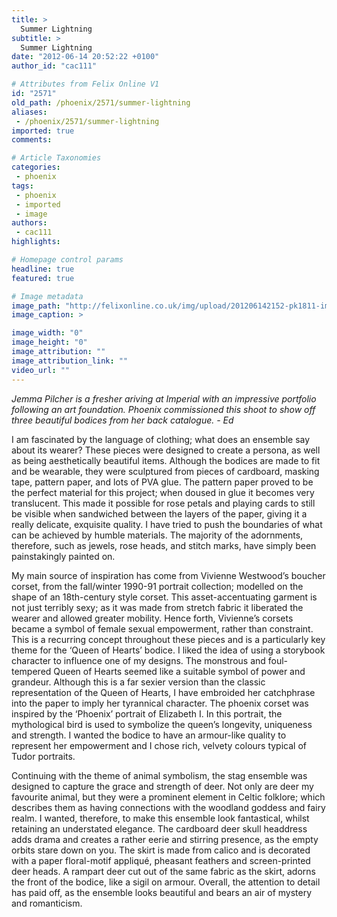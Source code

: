 ```yaml
---
title: >
  Summer Lightning
subtitle: >
  Summer Lightning
date: "2012-06-14 20:52:22 +0100"
author_id: "cac111"

# Attributes from Felix Online V1
id: "2571"
old_path: /phoenix/2571/summer-lightning
aliases:
 - /phoenix/2571/summer-lightning
imported: true
comments:

# Article Taxonomies
categories:
 - phoenix
tags:
 - phoenix
 - imported
 - image
authors:
 - cac111
highlights:

# Homepage control params
headline: true
featured: true

# Image metadata
image_path: "http://felixonline.co.uk/img/upload/201206142152-pk1811-img_2645.png"
image_caption: >

image_width: "0"
image_height: "0"
image_attribution: ""
image_attribution_link: ""
video_url: ""
---
```


_Jemma Pilcher is a fresher ariving at Imperial with an impressive portfolio following an art foundation. Phoenix commissioned this shoot to show off three beautiful bodices from her back catalogue. - Ed_

I am fascinated by the language of clothing; what does an ensemble say about its wearer? These pieces were designed to create a persona, as well as being aesthetically beautiful items. Although the bodices are made to fit and be wearable, they were sculptured from pieces of cardboard, masking tape, pattern paper, and lots of PVA glue. The pattern paper proved to be the perfect material for this project; when doused in glue it becomes very translucent. This made it possible for rose petals and playing cards to still be visible when sandwiched between the layers of the paper, giving it a really delicate, exquisite quality. I have tried to push the boundaries of what can be achieved by humble materials. The majority of the adornments, therefore, such as jewels, rose heads, and stitch marks, have simply been painstakingly painted on.

My main source of inspiration has come from Vivienne Westwood’s boucher corset, from the fall/winter 1990-91 portrait collection; modelled on the shape of an 18th-century style corset. This asset-accentuating garment is not just terribly sexy; as it was made from stretch fabric it liberated the wearer and allowed greater mobility. Hence forth, Vivienne’s corsets became a symbol of female sexual empowerment, rather than constraint. This is a recurring concept throughout these pieces and is a particularly key theme for the ‘Queen of Hearts’ bodice. I liked the idea of using a storybook character to influence one of my designs. The monstrous and foul-tempered Queen of Hearts seemed like a suitable symbol of power and grandeur. Although this is a far sexier version than the classic representation of the Queen of Hearts, I have embroided her catchphrase into the paper to imply her tyrannical character.
 The phoenix corset was inspired by the ‘Phoenix’ portrait of Elizabeth I. In this portrait, the mythological bird is used to symbolize the queen’s longevity, uniqueness and strength. I wanted the bodice to have an armour-like quality to represent her empowerment and I chose rich, velvety colours typical of Tudor portraits.

Continuing with the theme of animal symbolism, the stag ensemble was designed to capture the grace and strength of deer. Not only are deer my favourite animal, but they were a prominent element in Celtic folklore; which describes them as having connections with the woodland goddess and fairy realm. I wanted, therefore, to make this ensemble look fantastical, whilst retaining an understated elegance. The cardboard deer skull headdress adds drama and creates a rather eerie and stirring presence, as the empty orbits stare down on you. The skirt is made from calico and is decorated with a paper floral-motif appliqué, pheasant feathers and screen-printed deer heads. A rampart deer cut out of the same fabric as the skirt, adorns the front of the bodice, like a sigil on armour. Overall, the attention to detail has paid off, as the ensemble looks beautiful and bears an air of mystery and romanticism.

